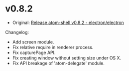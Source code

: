 # v0.8.2

* Original: [Release atom-shell v0.8.2 - electron/electron](https://github.com/electron/electron/releases/tag/v0.8.2)

Changelog:

* Add screen module.
* Fix relative require in renderer process.
* Fix capturePage API.
* Fix creating window without setting size under OS X.
* Fix API breakage of 'atom-delegate' module.
